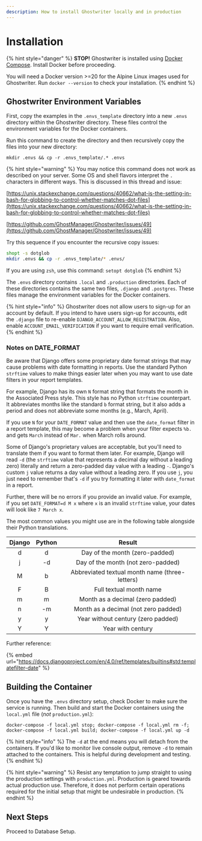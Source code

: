 ```yaml
---
description: How to install Ghostwriter locally and in production
---
```


# Installation

{% hint style="danger" %}
**STOP!** Ghostwriter is installed using [Docker Compose](https://docs.docker.com/compose/). Install Docker before proceeding.

You will need a Docker version >=20 for the Alpine Linux images used for Ghostwriter. Run `docker --version` to check your installation.
{% endhint %}

## Ghostwriter Environment Variables

First, copy the examples in the `.envs_template` directory into a new `.envs` directory within the Ghostwriter directory. These files control the environment variables for the Docker containers.

Run this command to create the directory and then recursively copy the files into your new directory:

`mkdir .envs && cp -r .envs_template/.* .envs`

{% hint style="warning" %}
You may notice this command does not work as described on your server. Some OS and shell flavors interpret the `.` characters in different ways. This is discussed in this thread and issue:

[https://unix.stackexchange.com/questions/40662/what-is-the-setting-in-bash-for-globbing-to-control-whether-matches-dot-files](https://unix.stackexchange.com/questions/40662/what-is-the-setting-in-bash-for-globbing-to-control-whether-matches-dot-files)

[https://github.com/GhostManager/Ghostwriter/issues/49](https://github.com/GhostManager/Ghostwriter/issues/49)

Try this sequence if you encounter the recursive copy issues:

```bash
shopt -s dotglob
mkdir .envs && cp -r .envs_template/* .envs/ 
```

If you are using `zsh`, use this command: `setopt dotglob`
{% endhint %}

The `.envs` directory contains `.local` and `.production` directories. Each of these directories contains the same two files, `.django` and `.postgres`. These files manage the environment variables for the Docker containers.

{% hint style="info" %}
Ghostwriter does not allow users to sign-up for an account by default. If you intend to have users sign-up for accounts, edit the `.django` file to re-enable `DJANGO_ACCOUNT_ALLOW_REGISTRATION`. Also, enable `ACCOUNT_EMAIL_VERIFICATION` if you want to require email verification.&#x20;
{% endhint %}

### Notes on DATE\_FORMAT

Be aware that Django offers some proprietary date format strings that may cause problems with date formatting in reports. Use the standard Python `strftime` values to make things easier later when you may want to use date filters in your report templates.

For example, Django has its own `N` format string that formats the month in the Associated Press style. This style has no Python `strftime` counterpart. It abbreviates months like the standard `b` format string, but it also adds a period and does not abbreviate some months (e.g., March, April).

If you use `N` for your `DATE_FORMAT` value and then use the `date_format` filter in a report template, this may become a problem when your filter expects `%b.` and gets `March` instead of `Mar.` when March rolls around.

Some of Django's proprietary values are acceptable, but you'll need to translate them if you want to format them later. For example, Django will read `-d` (the `strftime` value that represents a decimal day without a leading zero) literally and return a zero-padded day value with a leading `-`. Django's custom `j` value returns a day value without a leading zero. If you use `j`, you just need to remember that's `-d` if you try formatting it later with `date_format` in a report.

Further, there will be no errors if you provide an invalid value. For example, if you set `DATE_FORMAT=d M x` where `x` is an invalid `strftime` value, your dates will look like `7 March x`.

The most common values you might use are in the following table alongside their Python translations.

| Django | Python |                     Result                     |
| :----: | :----: | :--------------------------------------------: |
|    d   |    d   |         Day of the month (zero-padded)         |
|    j   |   -d   |       Day of the month (not zero-padded)       |
|    M   |    b   | Abbreviated textual month name (three-letters) |
|    F   |    B   |             Full textual month name            |
|    m   |    m   |        Month as a decimal (zero padded)        |
|    n   |   -m   |      Month as a decimal (not zero padded)      |
|    y   |    y   |       Year without century (zero padded)       |
|    Y   |    Y   |                Year with century               |

Further reference:

{% embed url="https://docs.djangoproject.com/en/4.0/ref/templates/builtins#std:templatefilter-date" %}

## Building the Container

Once you have the `.envs` directory setup, check Docker to make sure the service is running. Then build and start the Docker containers using the `local.yml` file (_not_ `production.yml`):

`docker-compose -f local.yml stop; docker-compose -f local.yml rm -f; docker-compose -f local.yml build; docker-compose -f local.yml up -d`

{% hint style="info" %}
The `-d` at the end means you will detach from the containers. If you'd like to monitor live console output, remove `-d` to remain attached to the containers. This is helpful during development and testing.
{% endhint %}

{% hint style="warning" %}
Resist any temptation to jump straight to using the production settings with `production.yml`. Production is geared towards actual production use. Therefore, it does not perform certain operations required for the initial setup that might be undesirable in production.
{% endhint %}

## Next Steps

Proceed to Database Setup.
